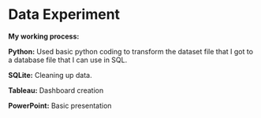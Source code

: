 # Data Experiment

**My working process:**

**Python:** Used basic python coding to transform the dataset file that I got to a database file that I can use in SQL.

**SQLite:** Cleaning up data.

**Tableau:** Dashboard creation

**PowerPoint:** Basic presentation



